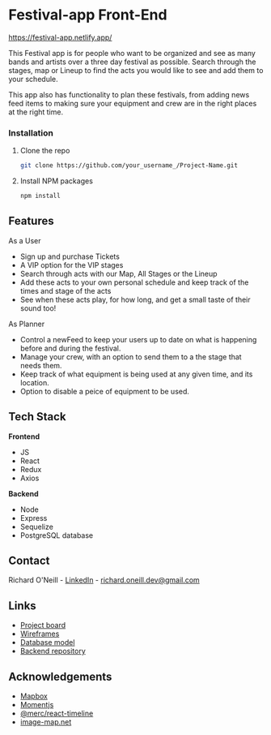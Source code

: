 # Festival-app Front-End

https://festival-app.netlify.app/

This Festival app is for people who want to be organized and see as many bands and artists over a three day festival as 
possible. Search through the stages, map or Lineup to find the acts you would like to see and add them to your schedule.

This app also has functionality to plan these festivals, from adding news feed items to making 
sure your equipment and crew are in the right places at the right time.

### Installation

1. Clone the repo
   ```sh
   git clone https://github.com/your_username_/Project-Name.git
   ```
2. Install NPM packages
   ```sh
   npm install
   ```

## Features
As a User
- Sign up and purchase Tickets
- A VIP option for the VIP stages
- Search through acts with our Map, All Stages or the Lineup
- Add these acts to your own personal schedule and keep track of the times and stage of the acts
- See when these acts play, for how long, and get a small taste of their sound too!

As Planner

- Control a newFeed to keep your users up to date on what is happening before and during the festival.
- Manage your crew, with an option to send them to a the stage that needs them.
- Keep track of what equipment is being used at any given time, and its location.
- Option to disable a peice of equipment to be used. 


## Tech Stack

**Frontend**
- JS
- React
- Redux
- Axios

**Backend**
- Node
- Express
- Sequelize
- PostgreSQL database


## Contact

Richard O'Neill - [LinkedIn](www.linkedin.com/in/richie-o-neill) - richard.oneill.dev@gmail.com
  
## Links

- [Project board](https://github.com/users/Richie2810/projects/1) 
- [Wireframes](https://drive.google.com/file/d/1EpjIB-L455P8XaSuozZn8XDqOcuW56Tc/view)
- [Database model](https://dbdiagram.io/d/60675261ecb54e10c33e77aa)
- [Backend repository](https://github.com/Richie2810/B-festival-app)


## Acknowledgements
* [Mapbox](https://www.mapbox.com/)
* [Momentjs](https://momentjs.com/)
* [@merc/react-timeline](https://www.npmjs.com/package/@merc/react-timeline)
* [image-map.net](http://image-map.net/)

